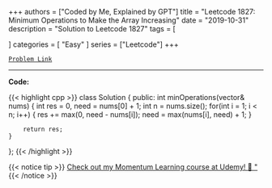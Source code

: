 
+++
authors = ["Coded by Me, Explained by GPT"]
title = "Leetcode 1827: Minimum Operations to Make the Array Increasing"
date = "2019-10-31"
description = "Solution to Leetcode 1827"
tags = [
    
]
categories = [
    "Easy"
]
series = ["Leetcode"]
+++



[`Problem Link`](https://leetcode.com/problems/minimum-operations-to-make-the-array-increasing/description/)

---

**Code:**

{{< highlight cpp >}}
class Solution {
public:
    int minOperations(vector<int>& nums) {
        int res = 0, need = nums[0] + 1;
        int n = nums.size();
        for(int i = 1; i < n; i++) {
            res += max(0, need - nums[i]);
            need = max(nums[i], need) + 1;
        }
        
        return res;
    }
};
{{< /highlight >}}



{{< notice tip >}}
[Check out my Momentum Learning course at Udemy! 🚀 "](https://www.udemy.com/course/blind-75-the-data-structures-and-algorithms-essentials/)
{{< /notice >}}

